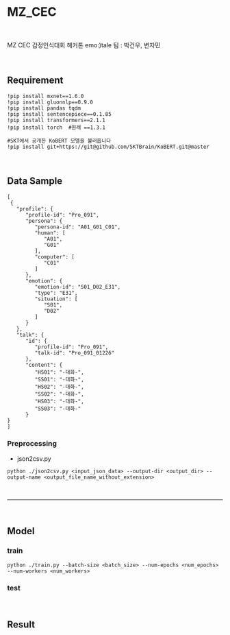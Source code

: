 # MZ_CEC

<br>

MZ CEC 감정인식대회 해커톤 emo:)tale 팀 : 박건우, 변자민

<br>

## Requirement

```
!pip install mxnet==1.6.0
!pip install gluonnlp==0.9.0
!pip install pandas tqdm
!pip install sentencepiece==0.1.85
!pip install transformers==2.1.1
!pip install torch  #원래 ==1.3.1

#SKT에서 공개한 KoBERT 모델을 불러옵니다 
!pip install git+https://git@github.com/SKTBrain/KoBERT.git@master
```

<br>

## Data Sample

```
[
 {
   "profile": {
      "profile-id": "Pro_091",
      "persona": {
         "persona-id": "A01_G01_C01",
         "human": [
            "A01",
            "G01"
         ],
         "computer": [
            "C01"
         ]
      },
      "emotion": {
         "emotion-id": "S01_D02_E31",
         "type": "E31",
         "situation": [
            "S01",
            "D02"
         ]
      }
   },
   "talk": {
      "id": {
         "profile-id": "Pro_091",
         "talk-id": "Pro_091_01226"
      },
      "content": {
         "HS01": "-대화-",
         "SS01": "-대화-",
         "HS02": "-대화-",
         "SS02": "-대화-",
         "HS03": "-대화-",
         "SS03": "-대화-"
      }
}
]
```

### Preprocessing

- json2csv.py
```
python ./json2csv.py <input_json_data> --output-dir <output_dir> --output-name <output_file_name_without_extension>
```

<br>

----

<br>

## Model


### train

```
python ./train.py --batch-size <batch_size> --num-epochs <num_epochs> --num-workers <num_workers>
```

### test


<br>

## Result
